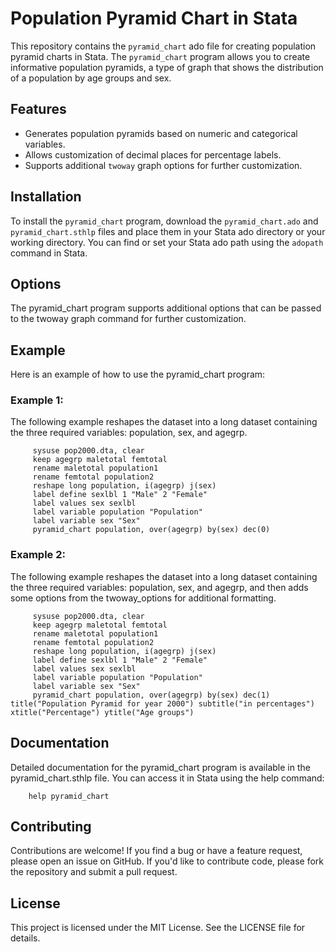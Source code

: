 # Population Pyramid Chart in Stata

This repository contains the `pyramid_chart` ado file for creating population pyramid charts in Stata. The `pyramid_chart` program allows you to create informative population pyramids, a type of graph that shows the distribution of a population by age groups and sex.

## Features

- Generates population pyramids based on numeric and categorical variables.
- Allows customization of decimal places for percentage labels.
- Supports additional `twoway` graph options for further customization.

## Installation

To install the `pyramid_chart` program, download the `pyramid_chart.ado` and `pyramid_chart.sthlp` files and place them in your Stata ado directory or your working directory. You can find or set your Stata ado path using the `adopath` command in Stata.

## Options
The pyramid_chart program supports additional options that can be passed to the twoway graph command for further customization.

## Example
Here is an example of how to use the pyramid_chart program:

### Example 1:
The following example reshapes the dataset into a long dataset containing the three required variables: population, sex, and agegrp.

         sysuse pop2000.dta, clear
         keep agegrp maletotal femtotal
         rename maletotal population1
         rename femtotal population2
         reshape long population, i(agegrp) j(sex)
         label define sexlbl 1 "Male" 2 "Female"
         label values sex sexlbl
         label variable population "Population"
         label variable sex "Sex"
         pyramid_chart population, over(agegrp) by(sex) dec(0)

### Example 2:
The following example reshapes the dataset into a long dataset containing the three required variables: population, sex, and agegrp, and then adds some options from the twoway_options for additional formatting.

         sysuse pop2000.dta, clear
         keep agegrp maletotal femtotal
         rename maletotal population1
         rename femtotal population2
         reshape long population, i(agegrp) j(sex)
         label define sexlbl 1 "Male" 2 "Female"
         label values sex sexlbl
         label variable population "Population"
         label variable sex "Sex"
         pyramid_chart population, over(agegrp) by(sex) dec(1) title("Population Pyramid for year 2000") subtitle("in percentages") xtitle("Percentage") ytitle("Age groups")


## Documentation
Detailed documentation for the pyramid_chart program is available in the pyramid_chart.sthlp file. You can access it in Stata using the help command:

        help pyramid_chart

## Contributing
Contributions are welcome! If you find a bug or have a feature request, please open an issue on GitHub. If you'd like to contribute code, please fork the repository and submit a pull request.

## License
This project is licensed under the MIT License. See the LICENSE file for details.
